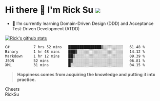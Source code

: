 # Hi there 👋 I'm Rick Su ![](https://komarev.com/ghpvc/?username=ricksu978)
<!--
**ricksu978/ricksu978** is a ✨ _special_ ✨ repository because its `README.md` (this file) appears on your GitHub profile.

Here are some ideas to get you started:

- 🔭 I’m currently working on ...
-->
- 🌱 I’m currently learning Domain-Driven Design (DDD) and Acceptance Test-Driven Development (ATDD)
<!--
- 👯 I’m looking to collaborate on ...
- 🤔 I’m looking for help with ...
- 💬 Ask me about ...
- 📫 How to reach me: ...
- 😄 Pronouns: ...
- ⚡ Fun fact: ...
-->
[![Rick's github stats](https://github-readme-stats.vercel.app/api?username=ricksu978&theme=dark)](https://github.com/ricksu978/ricksu978)

<!--START_SECTION:waka-->

```txt
C#           7 hrs 52 mins   ███████████████▒░░░░░░░░░   61.48 %
Binary       1 hr 48 mins    ███▓░░░░░░░░░░░░░░░░░░░░░   14.12 %
Markdown     1 hr 12 mins    ██▒░░░░░░░░░░░░░░░░░░░░░░   09.39 %
JSON         52 mins         █▓░░░░░░░░░░░░░░░░░░░░░░░   06.81 %
XML          31 mins         █░░░░░░░░░░░░░░░░░░░░░░░░   04.15 %
```

<!--END_SECTION:waka-->

> **Happiness comes from acquiring the knowledge and putting it into practice.**

Cheers  
RickSu 

